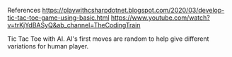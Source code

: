 References
https://playwithcsharpdotnet.blogspot.com/2020/03/develop-tic-tac-toe-game-using-basic.html
https://www.youtube.com/watch?v=trKjYdBASyQ&ab_channel=TheCodingTrain

Tic Tac Toe with AI. AI's first moves are random to help give different variations for human  player. 
